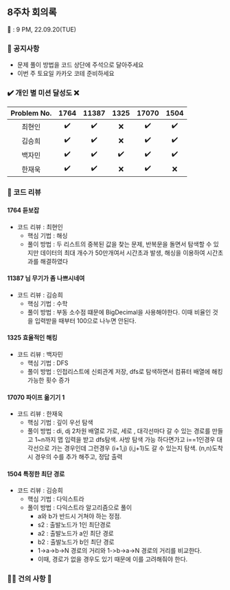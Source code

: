 ## 8주차 회의록 

:calendar: : 9 PM, 22.09.20(TUE)

### :loudspeaker: 공지사항
- 문제 풀이 방법을 코드 상단에 주석으로 달아주세요
- 이번 주 토요일 카카오 코테 준비하세요

### :heavy_check_mark: 개인 별 미션 달성도 :x:
|Problem No.|1764|11387|1325|17070|1504|
|:-----------:|:-----:|:----:|:----:|:----:|:----:|
|최현인|:heavy_check_mark:|:heavy_check_mark:|:x:|:heavy_check_mark:|:heavy_check_mark:|
|김승희|:heavy_check_mark:|:heavy_check_mark:|:x:|:heavy_check_mark:|:heavy_check_mark:|
|백자민|:heavy_check_mark:|:heavy_check_mark:|:heavy_check_mark:|:heavy_check_mark:|:heavy_check_mark:|
|한재욱|:heavy_check_mark:|:heavy_check_mark:|:x:|:heavy_check_mark:|:x:|

### :bookmark_tabs: 코드 리뷰

#### 1764 듣보잡

- 코드 리뷰 : 최현인
  - 핵심 기법 : 해싱
  - 풀이 방법 : 두 리스트의 중복된 값을 찾는 문제, 반복문을 돌면서 탐색할 수 있지만 데이터의 최대 개수가 50만개여서 시간초과 발생, 해싱을 이용하여 시간초과를 해결하였다

#### 11387 님 무기가 좀 나쁘시네여

- 코드 리뷰 : 김승희
  - 핵심 기법 : 수학
  - 풀이 방법 : 부동 소수점 떄문에 BigDecimal을 사용해야한다. 이때 비율인 것을 입력받을 때부터 100으로 나누면 안된다.

#### 1325 효율적인 해킹

- 코드 리뷰 : 백자민
  - 핵심 기법 : DFS
  - 풀이 방법 : 인접리스트에 신뢰관계 저장, dfs로 탐색하면서 컴퓨터 배열에 해킹 가능한 횟수 증가

#### 17070 파이프 옮기기 1

- 코드 리뷰 : 한재욱
  - 핵심 기법 : 깊이 우선 탐색
  - 풀이 방법 : di, dj 2차원 배열로 가로, 세로 , 대각선마다 갈 수 있는 경로를 만들고 1~n까지 맵 입력을 받고 dfs탐색. 사방 탐색 가능 하다면가고 i==1인경우 대각선으로 가는 경우인데 그런경우 (i+1,j) (i,j+1)도 갈 수 있는지 탐색. (n,n)도착시 경우의 수를 추가 해주고, 정답 출력

#### 1504 특정한 최단 경로

- 코드 리뷰 : 김승희
  - 핵심 기법 : 다익스트라
  - 풀이 방법 : 다익스트라 알고리즘으로 풀이 
    - a와 b가 반드시 거쳐야 하는 정점.
    - s2 : 출발노드가 1인 최단경로
    - a2 : 출발노드가 a인 최단 경로
    - b2 : 출발노드가 b인 최단 경로
    - 1->a->b->N 경로의 거리와 1->b->a->N 경로의 거리를 비교한다.
    - 이때, 경로가 없을 경우도 있기 때문에 이를 고려해줘야 한다.


### :raising_hand_man: 건의 사항 :raising_hand:

